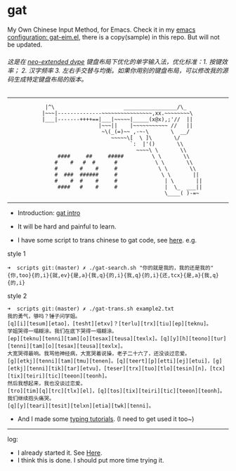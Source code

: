 gat
===


My Own Chinese Input Method, for Emacs. Check it in my [emacs configuration: gat-eim.el][gat-eim], there is a copy(sample) in this repo. But will not be updated.

###### 这是在 [neo-extended dvpe][neo-dvpe] 键盘布局下优化的单字输入法，优化标准：1. 按键效率； 2. 汉字频率 3. 左右手交替与均衡。如果你用别的键盘布局，可以修改我的源码生成特定键盘布局的版本。


---

```
            |^\                      _________________/\_
           |~~~|--------------~~~~~~~~~~~~~~~~,xx.~~~~~~~~\
           |___|-------++++==|___|~~~~~|_____(x@x),;'//  ||
                             |~~~||    |~~~~~~~~~~~ //   ||
                              ~\(_(=)~~ ,-~-\       \  __/
                                 ~~~~~\[  \ ]\       \/
                                       `:  |'()       \\
                                         ~~~~\ \       \\
                ####     ##     #####         \ \       \\
               #    #   #  #      #            \ \       \\
               #       #    #     #             \ \       \\
               #  ###  ######     #              \ \       ||
               #    #  #    #     #               | \       ||
                ####   #    #     #               |  \_  ___||
                                                  \____( )-=~
```


---


- Introduction: [gat intro][gat-intro]

- It will be hard and painful to learn. 

- I have some script to trans chinese to gat code, see [here][gat-trans]. e.g.

style 1
```
➜  scripts git:(master) ✗ ./gat-search.sh "你的就是我的，我的还是我的"
{你,too}{的,i}{就,ev}{是,a}{我,q}{的,i}{我,q}{的,i}{还,tcx}{是,a}{我,q}{的,i}
```

style 2
```
➜  scripts git:(master) ✗ ./gat-trans.sh example2.txt
我的勇气，够吗？锤子问学姐。
[q][i][tesum][etao]，[tesht][etxv]？[terlu][trx][tiu][ep][teknu]。
学姐哭得一塌糊涂。我们在底下哭得一塌糊涂。
[ep][teknu][tenni][tam][o][tesax][teusa][texlx]。[q][y][h][teono][tur][tenni][tam][o][tesax][teusa][texlx]。
大宽哭得最响。我骂他神经病，大宽哭着说操，老子二十六了，还没谈过恋爱。
[g][etkj][tenni][tam][tmu][tenen]。[q][teert][p][etti][ej][etui]，[g][etkj][tenni][tik][tar][etvu]，[teser][trx][tuo][tlo][tesin][n]，[tcx][tix][teiri][tic][teeon][teonh]。
然后我想起来，我也没谈过恋爱。
[tro][tim][q][trc][tlx][el]，[q][tos][tix][teiri][tic][teeon][teonh]。
我们继续抱头痛哭。
[q][y][teari][tesit][telxn][etia][twk][tenni]。
```




- And I made some [typing tutorials][tutorials]. (I need to get used it too~)







---

log: 
 - I already started it. See [Here][misc-gat]. 
 - I think this is done. I should put more time trying it.




[gat-eim]: https://github.com/district10/dotfiles/tree/master/emacs/dot_emacs.d/gat-eim.el
[misc-gat]: https://github.com/district10/misc/tree/master/gen-gat
[gat-intro]: https://github.com/district10/gat/intro.txt
[gat-trans]: https://github.com/district10/dotfiles/tree/master/scripts/gat-trans.sh
[tutorials]: https://github.com/district10/misc/tree/master/typing-zh
[neo-dvpe]: https://github.com/district10/neo_keyboard_layout
